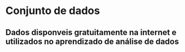 # Conjunto de dados
## Dados disponveis gratuitamente na internet e utilizados no aprendizado de análise de dados  
